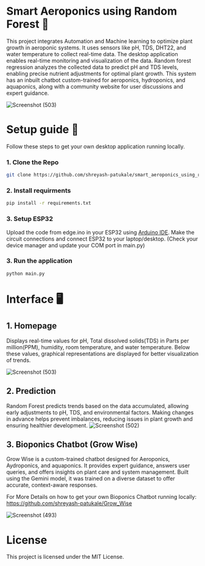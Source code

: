 # Smart Aeroponics using Random Forest 🌱
This project integrates Automation and Machine learning to optimize plant growth in aeroponic systems. It uses sensors like pH, TDS, DHT22, and water temperature to collect real-time data. The desktop application enables real-time monitoring and visualization of the data. Random forest regression analyzes the collected data to predict pH and TDS levels, enabling precise nutrient adjustments for optimal plant growth.  This system has an inbuilt chatbot custom-trained for aeroponics, hydroponics, and aquaponics, along with a community website for user discussions and expert guidance.

![Screenshot (503)](https://github.com/user-attachments/assets/13494c9b-d204-48df-b765-7cf1de593242)


# Setup guide 🚀
Follow these steps to get your own desktop application running locally.


### 1. Clone the Repo
```bash
git clone https://github.com/shreyash-patukale/smart_aeroponics_using_random_forest.git
```

### 2. Install requirments
```bash
pip install -r requirements.txt
```

### 3. Setup ESP32
Upload the code from edge.ino in your ESP32 using [Arduino IDE](https://www.arduino.cc/en/software). Make the circuit connections and connect ESP32 to your laptop/desktop. (Check your device manager and update your COM port in main.py)

### 3. Run the application
```bash
python main.py
```

# Interface 🖥️
## 1. Homepage
Displays real-time values for pH, Total dissolved solids(TDS) in Parts per million(PPM), humidity, room temperature, and water temperature. Below these values, graphical representations are displayed for better visualization of trends.

![Screenshot (503)](https://github.com/user-attachments/assets/13494c9b-d204-48df-b765-7cf1de593242)

## 2. Prediction
Random Forest predicts trends based on the data accumulated, allowing early adjustments to pH, TDS, and environmental factors. Making changes in advance helps prevent imbalances, reducing issues in plant growth and ensuring healthier development.
![Screenshot (502)](https://github.com/user-attachments/assets/f78f05d8-35fd-4f42-bd84-226c26d08c3b)

## 3. Bioponics Chatbot (Grow Wise)
Grow Wise is a custom-trained chatbot designed for Aeroponics, Aydroponics, and aquaponics. It provides expert guidance, answers user queries, and offers insights on plant care and system management. Built using the Gemini model, it was trained on a diverse dataset to offer accurate, context-aware responses.

For More Details on how to get your own Bioponics Chatbot running locally: https://github.com/shreyash-patukale/Grow_Wise

![Screenshot (493)](https://github.com/user-attachments/assets/861ff224-2254-4b3f-aaf4-fa9cee9e4327)

# License
This project is licensed under the MIT License.
